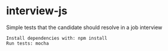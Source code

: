 interview-js
============

Simple tests that the candidate should resolve in a job interview

```
Install dependencies with: npm install
Run tests: mocha
```


